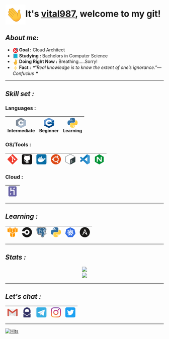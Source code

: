 # <img src="https://github.com/vital987/vital987/blob/master/assets/wave.gif" width=64 height=64 align=center>It's [vital987](https://github.com/vital987), welcome to my git!

## ___About me:___
* <b><img src="https://github.com/vital987/vital987/raw/master/assets/darts.png" width=17 height=17 align=center>&nbsp;Goal :</b> Cloud Architect
* <b><img src="https://github.com/vital987/vital987/raw/master/assets/book.png" width=17 height=17 align=center>&nbsp;Studying :</b> Bachelors in Computer Science
* <b><img src="https://github.com/vital987/vital987/raw/master/assets/nows.png" width=17 height=17 align=center>&nbsp;Doing Right Now :</b> Breathing.....Sorry!
* <b><img src="https://github.com/vital987/vital987/raw/master/assets/facts.png" width=17 height=17 align=center>&nbsp;Fact :</b> <!--STARTS_HERE_QUOTE_README-->
<i>❝“Real knowledge is to know the extent of one’s ignorance.”— Confucius   ❞</i>
<!--ENDS_HERE_QUOTE_README-->

---

## ___Skill set :___

### **Languages :**
  | <a href="https://cprogramming.com"><img src="https://github.com/vital987/vital987/blob/master/assets/c.svg" width=32 height=32 align=center></a><br>Intermediate | <a href="https://cplusplusreference.com"><img src="https://github.com/vital987/vital987/blob/master/assets/cpp.svg" width=32 height=32 align=center></a><br>Beginner | <a href="https://python.org"><img src="https://github.com/vital987/vital987/blob/master/assets/python.svg" width=32 height=32 align=center></a><br>Learning |
  |:-:|:-:|:-:|
  
### **OS/Tools :**
  | <a href="https://git-scm.com"><img src="https://github.com/vital987/vital987/blob/master/assets/git.svg" width=32 height=32></a> | <a href="https://github.com"><img src="https://github.com/vital987/vital987/blob/master/assets/github.svg" width=32 height=32></a> | <a href="https://docker.com"><img src="https://github.com/vital987/vital987/blob/master/assets/docker.svg" width=32 height=32></a> | <a href="https://ubuntu.com/"><img src="https://github.com/vital987/vital987/blob/master/assets/ubuntu.svg" width=32 height=32></a> | <a href="https://www.gnu.org/software/bash/"><img src="https://github.com/vital987/vital987/blob/master/assets/bash.svg" width=32 height=32></a> | <a href="https://code.visualstudio.com/"><img src="https://github.com/vital987/vital987/blob/master/assets/vscode.svg" width=32 height=32></a> | <a href="https://nginx.org/"><img src="https://github.com/vital987/vital987/blob/master/assets/nginx.svg" width=32 height=32></a> |
  |:-:|:-:|:-:|:-:|:-:|:-:|:-:|
  
### **Cloud :**
  | <a href="https://heroku.com"><img src="https://github.com/vital987/vital987/blob/master/assets/heroku.svg" width=32 height=32></a> |
  |:-:|
  
---
  
## ___Learning :___
  | <a href="https://aws.amazon.com/"><img src="https://github.com/vital987/vital987/blob/master/assets/aws.svg" width=32 height=32></a> | <a href="https://circleci.com"><img src="https://github.com/vital987/vital987/blob/master/assets/circleci.svg" width=32 height=32></a> | <a href="https://www.postgresql.org/"><img src="https://github.com/vital987/vital987/blob/master/assets/postgresql.svg" width=32 height=32></a> | <a href="https://python.org"><img src="https://github.com/vital987/vital987/blob/master/assets/python.svg" width=32 height=32></a> | <a href="https://kubernetes.io/"><img src="https://github.com/vital987/vital987/blob/master/assets/kubernetes.svg" width=32 height=32></a> | <a href="https://kubernetes.io/"><img src="https://github.com/vital987/vital987/blob/master/assets/ansible.svg" width=32 height=32></a> |
|:-:|:-:|:-:|:-:|:-:|:-:|

---

## ___Stats :___

<p align="center">
<a href="https://github.com/vital987"><img src="https://github-readme-stats.vercel.app/api?username=vital987&count_private=true&theme=github_dark&icon_color=ec362f&show_icons=true"></a><br>
<a href="https://github.com/vital987"><img src="https://github-readme-stats.vercel.app/api/top-langs/?username=vital987&theme=github_dark&icon_color=ec362f&show_icons=true"></a>

---
  
## ___Let's chat :___
| <a href="mailto:apoorvvyavahare65@gmail.com"><img src="https://github.com/vital987/vital987/blob/master/assets/gmail.svg" width=32 height=32></a> | <a href="mailto:apoorvvyavahare@pm.me"><img src="https://github.com/vital987/vital987/blob/master/assets/protonmail.svg" width=32 height=32></a> | <a href="https://telegram.dog/anonymous_9870"><img src="https://github.com/vital987/vital987/blob/master/assets/telegram.svg" width=32 height=32></a> | <a href="https://www.instagram.com/apps9870/"><img src="https://github.com/vital987/vital987/blob/master/assets/instagram.svg" width=32 height=32></a> | <a href="https://twitter.com/apps987"><img src="https://github.com/vital987/vital987/blob/master/assets/twitter.svg" width=32 height=32></a> |
|:-:|:-:|:-:|:-:|:-:|

---
[![Hits](https://hits.seeyoufarm.com/api/count/incr/badge.svg?url=https%3A%2F%2Fgithub.com%2Fvital987%2Fvital987&count_bg=%230182FF&title_bg=%23000000&icon=darkreader.svg&icon_color=%230081FF&title=Hits&edge_flat=false)](https://github.com/vital987)
